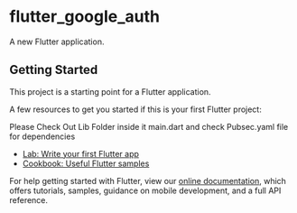 # flutter_google_auth

A new Flutter application.

## Getting Started

This project is a starting point for a Flutter application.

A few resources to get you started if this is your first Flutter project:

Please Check Out Lib Folder inside it main.dart and check Pubsec.yaml file for dependencies

- [Lab: Write your first Flutter app](https://flutter.dev/docs/get-started/codelab)
- [Cookbook: Useful Flutter samples](https://flutter.dev/docs/cookbook)

For help getting started with Flutter, view our
[online documentation](https://flutter.dev/docs), which offers tutorials,
samples, guidance on mobile development, and a full API reference.
